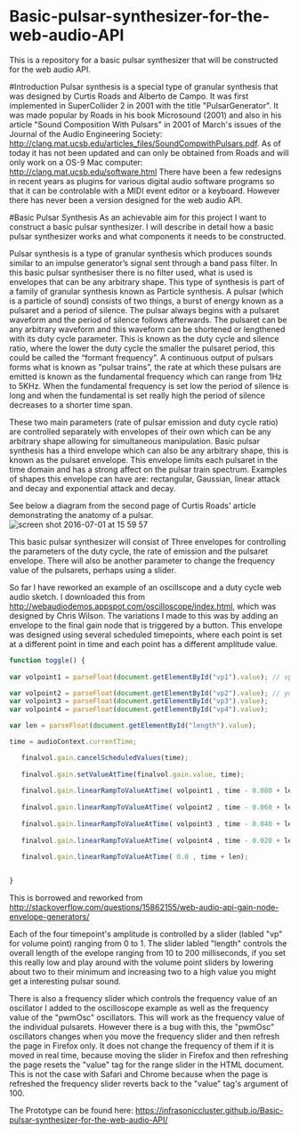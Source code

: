# Basic-pulsar-synthesizer-for-the-web-audio-API
This is a repository for a basic pulsar synthesizer that will be constructed for the web audio API. 

#Introduction
Pulsar synthesis is a special type of granular synthesis that was designed by Curtis Roads and Alberto de Campo. It was first implemented in SuperCollider 2 in 2001 with the title "PulsarGenerator". It was made popular by Roads in his book Microsound (2001) and also in his article "Sound Composition With Pulsars" in 2001 of March's issues of the Journal of the Audio Engineering Society: http://clang.mat.ucsb.edu/articles_files/SoundCompwithPulsars.pdf.
As of today it has not been updated and can only be obtained from Roads and will only work on a OS-9 Mac computer:
http://clang.mat.ucsb.edu/software.html
There have been a few redesigns in recent years as plugins for various digital audio software programs so that it can be controlable with a MIDI event editor or a keyboard. However there has never been a version designed for the web audio API.  

#Basic Pulsar Synthesis
As an achievable aim for this project I want to construct a basic pulsar synthesizer. I will describe in detail how a basic pulsar synthesizer works and what components it needs to be constructed. 

Pulsar synthesis is a type of granular synthesis which produces sounds similar to an impulse generator’s signal sent through a band pass filter. In this basic pulsar synthesiser there is no filter used, what is used is envelopes that can be any arbitrary shape. This type of synthesis is part of a family of granular synthesis known as Particle synthesis. A pulsar (which is a particle of sound) consists of two things, a burst of energy known as a pulsaret and a period of silence. The pulsar always begins with a pulsaret waveform and the period of silence follows afterwards. The pulsaret can be any arbitrary waveform and this waveform can be shortened or lengthened with its duty cycle parameter. This is known as the duty cycle and silence ratio, where the lower the duty cycle the smaller the pulsaret period, this could be called the “formant frequency”. A continuous output of pulsars forms what is known as “pulsar trains”, the rate at which these pulsars are emitted is known as the fundamental frequency which can range from 1Hz to 5KHz. When the fundamental frequency is set low the period of silence is long and when the fundamental is set really high the period of silence decreases to a shorter time span. 

These two main parameters (rate of pulsar emission and duty cycle ratio) are controlled separately with envelopes of their own which can be any arbitrary shape allowing for simultaneous manipulation. Basic pulsar synthesis has a third envelope which can also be any arbitrary shape, this is known as the pulsaret envelope. This envelope limits each pulsaret in the time domain and has a strong affect on the pulsar train spectrum. Examples of shapes this envelope can have are: rectangular, Gaussian, linear attack and decay and exponential attack and decay.  

See below a diagram from the second page of Curtis Roads' article demonstrating the anatomy of a pulsar. 
![screen shot 2016-07-01 at 15 59 57](https://cloud.githubusercontent.com/assets/19801391/16525797/e9afc698-3f62-11e6-9c79-fecbce6e6aeb.png)

This basic pulsar synthesizer will consist of Three envelopes for controlling the parameters of the duty cycle, the rate of emission and the pulsaret envelope. There will also be another parameter to change the frequency value of the pulsarets, perhaps using a slider. 

So far I have reworked an example of an oscillscope and a duty cycle web audio sketch. I downloaded this from http://webaudiodemos.appspot.com/oscilloscope/index.html, which was designed by Chris Wilson. The variations I made to this was by adding an envelope to the final gain node that is triggered by a button. This envelope was designed using several scheduled timepoints, where each point is set at a different point in time and each point has a different amplitude value. 

 ```javascript
function toggle() {
  
var volpoint1 = parseFloat(document.getElementById("vp1").value); // vp stands for "volume point"  

var volpoint2 = parseFloat(document.getElementById("vp2").value); // you can set the volume for each point to form an envelope for the pulsar.
var volpoint3 = parseFloat(document.getElementById("vp3").value);
var volpoint4 = parseFloat(document.getElementById("vp4").value);

var len = parseFloat(document.getElementById("length").value); 

time = audioContext.currentTime;
 
    finalvol.gain.cancelScheduledValues(time);
   
    finalvol.gain.setValueAtTime(finalvol.gain.value, time);
    
    finalvol.gain.linearRampToValueAtTime( volpoint1 , time - 0.080 + len);
    
    finalvol.gain.linearRampToValueAtTime( volpoint2 , time - 0.060 + len);
    
    finalvol.gain.linearRampToValueAtTime( volpoint3 , time - 0.040 + len);
    
    finalvol.gain.linearRampToValueAtTime( volpoint4 , time - 0.020 + len);
    
    finalvol.gain.linearRampToValueAtTime( 0.0 , time + len);
 
 
}
 
 ```
This is borrowed and reworked from http://stackoverflow.com/questions/15862155/web-audio-api-gain-node-envelope-generators/

Each of the four timepoint's amplitude is controlled by a slider (labled "vp" for volume point) ranging from 0 to 1. The slider labled "length" controls the overall length of the evelope ranging from 10 to 200 milliseconds, if you set this really low and play around with the volume point sliders by lowering about two to their minimum and increasing two to a high value you might get a interesting pulsar sound. 

There is also a frequency slider which controls the frequency value of an oscillator I added to the oscilloscope example as well as the frequency value of the "pwmOsc" oscillators. This will work as the frequency value of the individual pulsarets. However there is a bug with this, the "pwmOsc" oscillators changes when you move the frequency slider and then refresh the page in Firefox only. It does not change the frequency of them if it is moved in real time, because moving the slider in Firefox and then refreshing the page resets the "value" tag for the range slider in the HTML document. This is not the case with Safari and Chrome because when the page is refreshed the frequency slider reverts back to the "value" tag's argument of 100.        



 


The Prototype can be found here:
https://infrasoniccluster.github.io/Basic-pulsar-synthesizer-for-the-web-audio-API/

 
